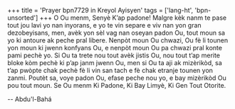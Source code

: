 +++
title = 'Prayer bpn7729 in Kreyol Ayisyen'
tags = ['lang-ht', 'bpn-unsorted']
+++
O Ou menm, Senyè K’ap padone!
Malgre kèk nanm te pase tout jou lavi yo nan inyorans, e yo te vin separe e viv nan yon gran dezobeyisans, men, avèk yon sèl vag nan oseyan padon Ou, tout moun sa yo ki antoure ak peche pral libere. Nenpòt moun Ou chwazi, Ou fè li tounen yon moun ki jwenn konfyans Ou, e nenpòt moun Ou pa chwazi pral konte pami pechè yo. Si Ou ta trete nou tout avèk jistis Ou, nou tout t’ap merite bloke kòm pechè ki p’ap janm jwenn Ou, men si Ou ta aji ak mizèrikòd, sa t’ap pwòpte chak pechè fè li vin san tach e fè chak etranje tounen yon zanmi. Poutèt sa, voye padon Ou, efase peche nou yo, e bay mizèrikòd Ou pou tout moun. 
Se Ou menm Ki Padone, Ki Bay Limyè, Ki Gen Tout Otorite.

-- Abdu'l-Bahá
